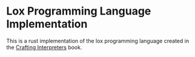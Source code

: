 # Lox Programming Language Implementation

This is a rust implementation of the lox programming language created in the [Crafting Interpreters](https://craftinginterpreters.com/) book.
